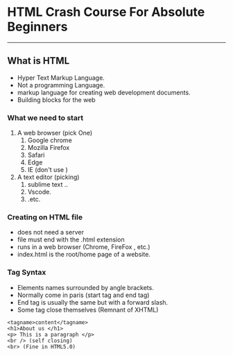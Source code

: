 # HTML Crash Course For Absolute Beginners

---

## What is HTML

- Hyper Text Markup Language.
- Not a programming Language.
- markup language for creating web development documents.
- Building blocks for the web

### What we need to start

1. A web browser (pick One)
   1. Google chrome
   2. Mozilla Firefox
   3. Safari
   4. Edge
   5. IE (don't use )
2. A text editor (picking)
   1. sublime text ..
   2. Vscode.
   3. .etc.

### Creating on HTML file

- does not need a server
- file must end with the .html extension
- runs in a web browser (Chrome, FireFox , etc.)
- index.html is the root/home page of a website.

### Tag Syntax

- Elements names surrounded by angle brackets.
- Normally come in paris (start tag and end tag)
- End tag is usually the same but with a forward slash.
- Some tag close themselves (Remnant of XHTML)

```markup
<tagname>content</tagname>
<h1>About us </h1>
<p> This is a paragraph </p>
<br /> (self closing)
<br> (Fine in HTML5.0)
```
